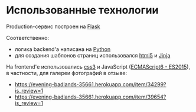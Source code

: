 # Использованные технологии

Production-сервис построен на [Flask](https://flask.palletsprojects.com/en/1.1.x/)

Соответственно:

- логика backend'а написана на [Python](htps://www.python.org/)
- для создания шаблонов страниц использовался [html5](https://developer.mozilla.org/ru/docs/HTML/HTML5) и [Jinja](https://jinja.palletsprojects.com/en/2.11.x)

На frontend'е использовались [css3](https://developer.mozilla.org/ru/docs/Web/CSS) и JavaScript ([ECMAScript6 - ES2015](https://habr.com/ru/post/460741/)), в частности, для галереи фотографий в отзыве:

- https://evening-badlands-35661.herokuapp.com/item/34299?is_review=1
- https://evening-badlands-35661.herokuapp.com/item/39654?is_review=1

